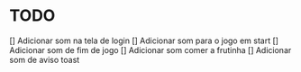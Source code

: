 # TODO

[] Adicionar som na tela de login
[] Adicionar som para o jogo em start 
[] Adicionar som de fim de jogo
[] Adicionar som comer a frutinha
[] Adicionar som de aviso toast
